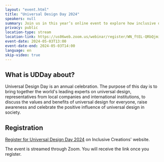 ```yaml
---
layout: "event.html"
title: "Universal Design Day 2024"
speakers: null
summary: Join us in this year’s online event to explore how inclusive design creates a better future for all.
privacy: public
location-type: stream
location-link: https://us06web.zoom.us/webinar/register/WN_ftEL-QRbQjmiymJPou9IZg
event-date: 2024-05-03T13:00
event-date-end: 2024-05-03T14:00
language: en
skip-video: true
---
```


## What is UDDay about?

Universal Design Day is an annual celebration. The purpose of this day is to bring together the world's leading experts on universal design,
representatives from local companies and international institutions, to discuss the values and benefits of universal design for everyone, raise awareness and celebrate the positive influence of universal design in society.

## Registration

[Register for Universal Design Day 2024](https://us06web.zoom.us/webinar/register/WN_ftEL-QRbQjmiymJPou9IZg) on Inclusive Creations' website.

The event is streamed through Zoom. You will receive the link once you register.
